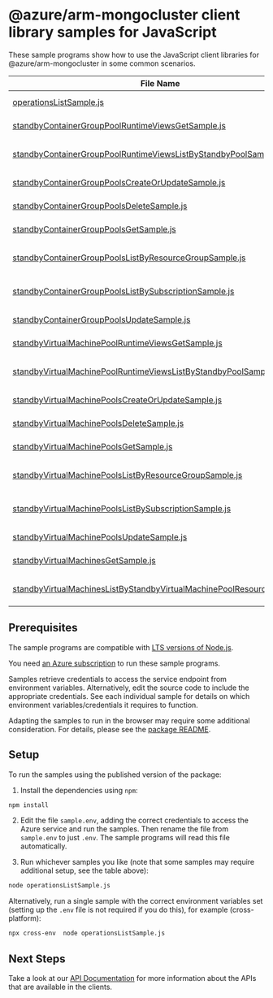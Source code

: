 # @azure/arm-mongocluster client library samples for JavaScript

These sample programs show how to use the JavaScript client libraries for @azure/arm-mongocluster in some common scenarios.

| **File Name**                                                                                                                                 | **Description**                                                                                                                                                                              |
| --------------------------------------------------------------------------------------------------------------------------------------------- | -------------------------------------------------------------------------------------------------------------------------------------------------------------------------------------------- |
| [operationsListSample.js][operationslistsample]                                                                                               | list the operations for the provider x-ms-original-file: 2024-03-01/Operations_List.json                                                                                                     |
| [standbyContainerGroupPoolRuntimeViewsGetSample.js][standbycontainergrouppoolruntimeviewsgetsample]                                           | get a StandbyContainerGroupPoolRuntimeViewResource x-ms-original-file: 2024-03-01/StandbyContainerGroupPoolRuntimeViews_Get.json                                                             |
| [standbyContainerGroupPoolRuntimeViewsListByStandbyPoolSample.js][standbycontainergrouppoolruntimeviewslistbystandbypoolsample]               | list StandbyContainerGroupPoolRuntimeViewResource resources by StandbyContainerGroupPoolResource x-ms-original-file: 2024-03-01/StandbyContainerGroupPoolRuntimeViews_ListByStandbyPool.json |
| [standbyContainerGroupPoolsCreateOrUpdateSample.js][standbycontainergrouppoolscreateorupdatesample]                                           | create a StandbyContainerGroupPoolResource x-ms-original-file: 2024-03-01/StandbyContainerGroupPools_CreateOrUpdate.json                                                                     |
| [standbyContainerGroupPoolsDeleteSample.js][standbycontainergrouppoolsdeletesample]                                                           | delete a StandbyContainerGroupPoolResource x-ms-original-file: 2024-03-01/StandbyContainerGroupPools_Delete.json                                                                             |
| [standbyContainerGroupPoolsGetSample.js][standbycontainergrouppoolsgetsample]                                                                 | get a StandbyContainerGroupPoolResource x-ms-original-file: 2024-03-01/StandbyContainerGroupPools_Get.json                                                                                   |
| [standbyContainerGroupPoolsListByResourceGroupSample.js][standbycontainergrouppoolslistbyresourcegroupsample]                                 | list StandbyContainerGroupPoolResource resources by resource group x-ms-original-file: 2024-03-01/StandbyContainerGroupPools_ListByResourceGroup.json                                        |
| [standbyContainerGroupPoolsListBySubscriptionSample.js][standbycontainergrouppoolslistbysubscriptionsample]                                   | list StandbyContainerGroupPoolResource resources by subscription ID x-ms-original-file: 2024-03-01/StandbyContainerGroupPools_ListBySubscription.json                                        |
| [standbyContainerGroupPoolsUpdateSample.js][standbycontainergrouppoolsupdatesample]                                                           | update a StandbyContainerGroupPoolResource x-ms-original-file: 2024-03-01/StandbyContainerGroupPools_Update.json                                                                             |
| [standbyVirtualMachinePoolRuntimeViewsGetSample.js][standbyvirtualmachinepoolruntimeviewsgetsample]                                           | get a StandbyVirtualMachinePoolRuntimeViewResource x-ms-original-file: 2024-03-01/StandbyVirtualMachinePoolRuntimeViews_Get.json                                                             |
| [standbyVirtualMachinePoolRuntimeViewsListByStandbyPoolSample.js][standbyvirtualmachinepoolruntimeviewslistbystandbypoolsample]               | list StandbyVirtualMachinePoolRuntimeViewResource resources by StandbyVirtualMachinePoolResource x-ms-original-file: 2024-03-01/StandbyVirtualMachinePoolRuntimeViews_ListByStandbyPool.json |
| [standbyVirtualMachinePoolsCreateOrUpdateSample.js][standbyvirtualmachinepoolscreateorupdatesample]                                           | create a StandbyVirtualMachinePoolResource x-ms-original-file: 2024-03-01/StandbyVirtualMachinePools_CreateOrUpdate.json                                                                     |
| [standbyVirtualMachinePoolsDeleteSample.js][standbyvirtualmachinepoolsdeletesample]                                                           | delete a StandbyVirtualMachinePoolResource x-ms-original-file: 2024-03-01/StandbyVirtualMachinePools_Delete.json                                                                             |
| [standbyVirtualMachinePoolsGetSample.js][standbyvirtualmachinepoolsgetsample]                                                                 | get a StandbyVirtualMachinePoolResource x-ms-original-file: 2024-03-01/StandbyVirtualMachinePools_Get.json                                                                                   |
| [standbyVirtualMachinePoolsListByResourceGroupSample.js][standbyvirtualmachinepoolslistbyresourcegroupsample]                                 | list StandbyVirtualMachinePoolResource resources by resource group x-ms-original-file: 2024-03-01/StandbyVirtualMachinePools_ListByResourceGroup.json                                        |
| [standbyVirtualMachinePoolsListBySubscriptionSample.js][standbyvirtualmachinepoolslistbysubscriptionsample]                                   | list StandbyVirtualMachinePoolResource resources by subscription ID x-ms-original-file: 2024-03-01/StandbyVirtualMachinePools_ListBySubscription.json                                        |
| [standbyVirtualMachinePoolsUpdateSample.js][standbyvirtualmachinepoolsupdatesample]                                                           | update a StandbyVirtualMachinePoolResource x-ms-original-file: 2024-03-01/StandbyVirtualMachinePools_Update.json                                                                             |
| [standbyVirtualMachinesGetSample.js][standbyvirtualmachinesgetsample]                                                                         | get a StandbyVirtualMachineResource x-ms-original-file: 2024-03-01/StandbyVirtualMachines_Get.json                                                                                           |
| [standbyVirtualMachinesListByStandbyVirtualMachinePoolResourceSample.js][standbyvirtualmachineslistbystandbyvirtualmachinepoolresourcesample] | list StandbyVirtualMachineResource resources by StandbyVirtualMachinePoolResource x-ms-original-file: 2024-03-01/StandbyVirtualMachines_ListByStandbyVirtualMachinePoolResource.json         |

## Prerequisites

The sample programs are compatible with [LTS versions of Node.js](https://github.com/nodejs/release#release-schedule).

You need [an Azure subscription][freesub] to run these sample programs.

Samples retrieve credentials to access the service endpoint from environment variables. Alternatively, edit the source code to include the appropriate credentials. See each individual sample for details on which environment variables/credentials it requires to function.

Adapting the samples to run in the browser may require some additional consideration. For details, please see the [package README][package].

## Setup

To run the samples using the published version of the package:

1. Install the dependencies using `npm`:

```bash
npm install
```

2. Edit the file `sample.env`, adding the correct credentials to access the Azure service and run the samples. Then rename the file from `sample.env` to just `.env`. The sample programs will read this file automatically.

3. Run whichever samples you like (note that some samples may require additional setup, see the table above):

```bash
node operationsListSample.js
```

Alternatively, run a single sample with the correct environment variables set (setting up the `.env` file is not required if you do this), for example (cross-platform):

```bash
npx cross-env  node operationsListSample.js
```

## Next Steps

Take a look at our [API Documentation][apiref] for more information about the APIs that are available in the clients.

[operationslistsample]: https://github.com/Azure/azure-sdk-for-js/blob/main/sdk/standbypool/arm-standbypool/samples/v1/javascript/operationsListSample.js
[standbycontainergrouppoolruntimeviewsgetsample]: https://github.com/Azure/azure-sdk-for-js/blob/main/sdk/standbypool/arm-standbypool/samples/v1/javascript/standbyContainerGroupPoolRuntimeViewsGetSample.js
[standbycontainergrouppoolruntimeviewslistbystandbypoolsample]: https://github.com/Azure/azure-sdk-for-js/blob/main/sdk/standbypool/arm-standbypool/samples/v1/javascript/standbyContainerGroupPoolRuntimeViewsListByStandbyPoolSample.js
[standbycontainergrouppoolscreateorupdatesample]: https://github.com/Azure/azure-sdk-for-js/blob/main/sdk/standbypool/arm-standbypool/samples/v1/javascript/standbyContainerGroupPoolsCreateOrUpdateSample.js
[standbycontainergrouppoolsdeletesample]: https://github.com/Azure/azure-sdk-for-js/blob/main/sdk/standbypool/arm-standbypool/samples/v1/javascript/standbyContainerGroupPoolsDeleteSample.js
[standbycontainergrouppoolsgetsample]: https://github.com/Azure/azure-sdk-for-js/blob/main/sdk/standbypool/arm-standbypool/samples/v1/javascript/standbyContainerGroupPoolsGetSample.js
[standbycontainergrouppoolslistbyresourcegroupsample]: https://github.com/Azure/azure-sdk-for-js/blob/main/sdk/standbypool/arm-standbypool/samples/v1/javascript/standbyContainerGroupPoolsListByResourceGroupSample.js
[standbycontainergrouppoolslistbysubscriptionsample]: https://github.com/Azure/azure-sdk-for-js/blob/main/sdk/standbypool/arm-standbypool/samples/v1/javascript/standbyContainerGroupPoolsListBySubscriptionSample.js
[standbycontainergrouppoolsupdatesample]: https://github.com/Azure/azure-sdk-for-js/blob/main/sdk/standbypool/arm-standbypool/samples/v1/javascript/standbyContainerGroupPoolsUpdateSample.js
[standbyvirtualmachinepoolruntimeviewsgetsample]: https://github.com/Azure/azure-sdk-for-js/blob/main/sdk/standbypool/arm-standbypool/samples/v1/javascript/standbyVirtualMachinePoolRuntimeViewsGetSample.js
[standbyvirtualmachinepoolruntimeviewslistbystandbypoolsample]: https://github.com/Azure/azure-sdk-for-js/blob/main/sdk/standbypool/arm-standbypool/samples/v1/javascript/standbyVirtualMachinePoolRuntimeViewsListByStandbyPoolSample.js
[standbyvirtualmachinepoolscreateorupdatesample]: https://github.com/Azure/azure-sdk-for-js/blob/main/sdk/standbypool/arm-standbypool/samples/v1/javascript/standbyVirtualMachinePoolsCreateOrUpdateSample.js
[standbyvirtualmachinepoolsdeletesample]: https://github.com/Azure/azure-sdk-for-js/blob/main/sdk/standbypool/arm-standbypool/samples/v1/javascript/standbyVirtualMachinePoolsDeleteSample.js
[standbyvirtualmachinepoolsgetsample]: https://github.com/Azure/azure-sdk-for-js/blob/main/sdk/standbypool/arm-standbypool/samples/v1/javascript/standbyVirtualMachinePoolsGetSample.js
[standbyvirtualmachinepoolslistbyresourcegroupsample]: https://github.com/Azure/azure-sdk-for-js/blob/main/sdk/standbypool/arm-standbypool/samples/v1/javascript/standbyVirtualMachinePoolsListByResourceGroupSample.js
[standbyvirtualmachinepoolslistbysubscriptionsample]: https://github.com/Azure/azure-sdk-for-js/blob/main/sdk/standbypool/arm-standbypool/samples/v1/javascript/standbyVirtualMachinePoolsListBySubscriptionSample.js
[standbyvirtualmachinepoolsupdatesample]: https://github.com/Azure/azure-sdk-for-js/blob/main/sdk/standbypool/arm-standbypool/samples/v1/javascript/standbyVirtualMachinePoolsUpdateSample.js
[standbyvirtualmachinesgetsample]: https://github.com/Azure/azure-sdk-for-js/blob/main/sdk/standbypool/arm-standbypool/samples/v1/javascript/standbyVirtualMachinesGetSample.js
[standbyvirtualmachineslistbystandbyvirtualmachinepoolresourcesample]: https://github.com/Azure/azure-sdk-for-js/blob/main/sdk/standbypool/arm-standbypool/samples/v1/javascript/standbyVirtualMachinesListByStandbyVirtualMachinePoolResourceSample.js
[apiref]: https://docs.microsoft.com/javascript/api/@azure/arm-mongocluster?view=azure-node-preview
[freesub]: https://azure.microsoft.com/free/
[package]: https://github.com/Azure/azure-sdk-for-js/tree/main/sdk/standbypool/arm-standbypool/README.md
